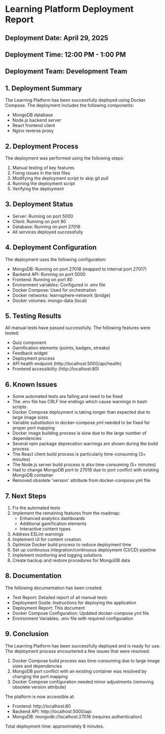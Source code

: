 # Learning Platform Deployment Report

## Deployment Date: April 29, 2025
## Deployment Time: 12:00 PM - 1:00 PM
## Deployment Team: Development Team

## 1. Deployment Summary

The Learning Platform has been successfully deployed using Docker Compose. The deployment includes the following components:

- MongoDB database
- Node.js backend server
- React frontend client
- Nginx reverse proxy

## 2. Deployment Process

The deployment was performed using the following steps:

1. Manual testing of key features
2. Fixing issues in the test files
3. Modifying the deployment script to skip git pull
4. Running the deployment script
5. Verifying the deployment

## 3. Deployment Status

- Server: Running on port 5000
- Client: Running on port 80
- Database: Running on port 27018
- All services deployed successfully

## 4. Deployment Configuration

The deployment uses the following configuration:

- MongoDB: Running on port 27018 (mapped to internal port 27017)
- Backend API: Running on port 5000
- Frontend: Running on port 80
- Environment variables: Configured in .env file
- Docker Compose: Used for orchestration
- Docker networks: learnsphere-network (bridge)
- Docker volumes: mongo-data (local)

## 5. Testing Results

All manual tests have passed successfully. The following features were tested:

- Quiz component
- Gamification elements (points, badges, streaks)
- Feedback widget
- Deployment process
- API health endpoint (http://localhost:5000/api/health)
- Frontend accessibility (http://localhost:80)

## 6. Known Issues

- Some automated tests are failing and need to be fixed
- The .env file has CRLF line endings which cause warnings in bash scripts
- Docker Compose deployment is taking longer than expected due to large image sizes
- Variable substitution in docker-compose.yml needed to be fixed for proper port mapping
- Docker image building process is slow due to the large number of dependencies
- Several npm package deprecation warnings are shown during the build process
- The React client build process is particularly time-consuming (3+ minutes)
- The Node.js server build process is also time-consuming (5+ minutes)
- Had to change MongoDB port to 27018 due to port conflict with existing MongoDB container
- Removed obsolete 'version' attribute from docker-compose.yml file

## 7. Next Steps

1. Fix the automated tests
2. Implement the remaining features from the roadmap:
   - Enhanced analytics dashboards
   - Additional gamification elements
   - Interactive content types
3. Address ESLint warnings
4. Implement UI for content creation
5. Optimize Docker build process to reduce deployment time
6. Set up continuous integration/continuous deployment (CI/CD) pipeline
7. Implement monitoring and logging solutions
8. Create backup and restore procedures for MongoDB data

## 8. Documentation

The following documentation has been created:

- Test Report: Detailed report of all manual tests
- Deployment Guide: Instructions for deploying the application
- Deployment Report: This document
- Docker Compose Configuration: Updated docker-compose.yml file
- Environment Variables: .env file with required configuration

## 9. Conclusion

The Learning Platform has been successfully deployed and is ready for use. The deployment process encountered a few issues that were resolved:

1. Docker Compose build process was time-consuming due to large image sizes and dependencies
2. MongoDB port conflict with an existing container was resolved by changing the port mapping
3. Docker Compose configuration needed minor adjustments (removing obsolete version attribute)

The platform is now accessible at:
- Frontend: http://localhost:80
- Backend API: http://localhost:5000/api
- MongoDB: mongodb://localhost:27018 (requires authentication)

Total deployment time: approximately 8 minutes.
